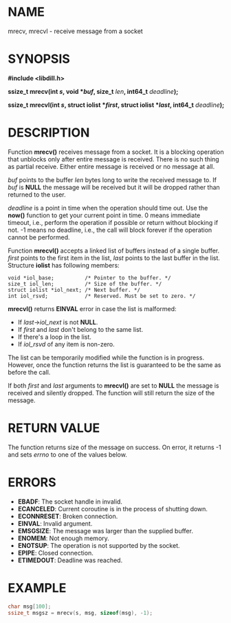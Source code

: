 # NAME

mrecv, mrecvl - receive message from a socket

# SYNOPSIS


**#include &lt;libdill.h>**

**ssize_t mrecv(int **_s_**, void **\*_buf_**, size_t** _len_**, int64_t** _deadline_**);**

**ssize_t mrecvl(int **_s_**, struct iolist **\*_first_**, struct iolist **\*_last_**, int64_t** _deadline_**);**

# DESCRIPTION

Function **mrecv()** receives message from a socket. It is a blocking operation that unblocks only after entire message is received. There is no such thing as partial receive. Either entire message is received or no message at all.

_buf_ points to the buffer _len_ bytes long to write the received message to. If _buf_ is **NULL** the message will be received but it will be dropped rather than returned to the user.

_deadline_ is a point in time when the operation should time out. Use the **now()** function to get your current point in time. 0 means immediate timeout, i.e., perform the operation if possible or return without blocking if not. -1 means no deadline, i.e., the call will block forever if the operation cannot be performed.

Function **mrecvl()** accepts a linked list of buffers instead of a single buffer. _first_ points to the first item in the list, _last_ points to the last buffer in the list. Structure **iolist** has following members:

```
void *iol_base;          /* Pointer to the buffer. */
size_t iol_len;          /* Size of the buffer. */
struct iolist *iol_next; /* Next buffer. */
int iol_rsvd;            /* Reserved. Must be set to zero. */
```

**mrecvl()** returns **EINVAL** error in case the list is malformed:

* If _last_->_iol\_next_ is not **NULL**.
* If _first_ and _last_ don't belong to the same list.
* If there's a loop in the list.
* If _iol\_rsvd_ of any item is non-zero.

The list can be temporarily modified while the function is in progress. However, once the function returns the list is guaranteed to be the same as before the call.

If both _first_ and _last_ arguments to **mrecvl()** are set to **NULL** the message is received and silently dropped. The function will still return the size of the message.

# RETURN VALUE

The function returns size of the message on success. On error, it returns -1 and sets _errno_ to one of the values below.

# ERRORS

* **EBADF**: The socket handle in invalid.
* **ECANCELED**: Current coroutine is in the process of shutting down.
* **ECONNRESET**: Broken connection.
* **EINVAL**: Invalid argument.
* **EMSGSIZE**: The message was larger than the supplied buffer.
* **ENOMEM**: Not enough memory.
* **ENOTSUP**: The operation is not supported by the socket.
* **EPIPE**: Closed connection.
* **ETIMEDOUT**: Deadline was reached.

# EXAMPLE

```c
char msg[100];
ssize_t msgsz = mrecv(s, msg, sizeof(msg), -1);
```
